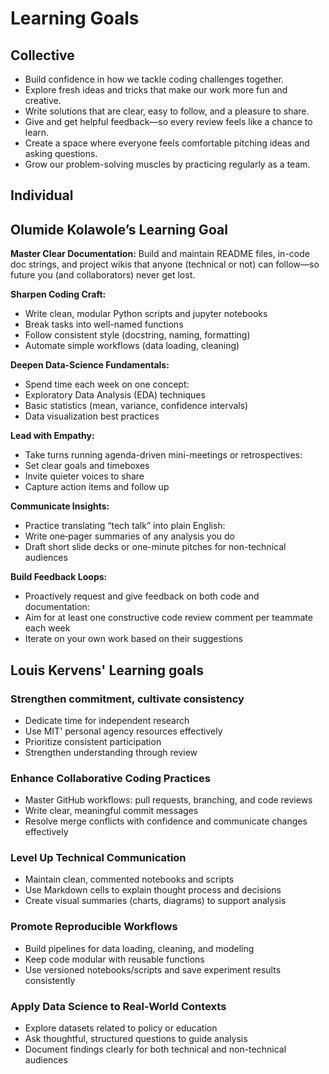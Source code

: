 # Learning Goals

## Collective

- Build confidence in how we tackle coding challenges together.
- Explore fresh ideas and tricks that make our work more fun and creative.
- Write solutions that are clear, easy to follow, and a pleasure to share.
- Give and get helpful feedback—so every review feels like a chance to learn.
- Create a space where everyone feels comfortable pitching ideas and asking questions.
- Grow our problem-solving muscles by practicing regularly as a team.

## Individual

## Olumide Kolawole’s Learning Goal

**Master Clear Documentation:**
Build and maintain README files, in-code doc strings, and project wikis that
anyone (technical or not) can follow—so future you (and collaborators)
never get lost.

**Sharpen Coding Craft:**

- Write clean, modular Python scripts and jupyter notebooks
- Break tasks into well-named functions
- Follow consistent style (docstring, naming, formatting)
- Automate simple workflows (data loading, cleaning)

**Deepen Data-Science Fundamentals:**

- Spend time each week on one concept:
- Exploratory Data Analysis (EDA) techniques
- Basic statistics (mean, variance, confidence intervals)
- Data visualization best practices

**Lead with Empathy:**

- Take turns running agenda-driven mini-meetings or retrospectives:
- Set clear goals and timeboxes
- Invite quieter voices to share
- Capture action items and follow up

**Communicate Insights:**

- Practice translating “tech talk” into plain English:
- Write one‐pager summaries of any analysis you do
- Draft short slide decks or one-minute pitches for non-technical audiences

**Build Feedback Loops:**

- Proactively request and give feedback on both code and documentation:
- Aim for at least one constructive code review comment per teammate each week
- Iterate on your own work based on their suggestions

## Louis Kervens' Learning goals

### Strengthen commitment, cultivate consistency

- Dedicate time for independent research
- Use MIT' personal agency resources effectively
- Prioritize consistent participation
- Strengthen understanding through review

### Enhance Collaborative Coding Practices

- Master GitHub workflows: pull requests, branching, and code reviews  
- Write clear, meaningful commit messages  
- Resolve merge conflicts with confidence and communicate changes effectively  

### Level Up Technical Communication

- Maintain clean, commented notebooks and scripts  
- Use Markdown cells to explain thought process and decisions  
- Create visual summaries (charts, diagrams) to support analysis  

### Promote Reproducible Workflows

- Build pipelines for data loading, cleaning, and modeling  
- Keep code modular with reusable functions  
- Use versioned notebooks/scripts and save experiment results consistently  

### Apply Data Science to Real-World Contexts

- Explore datasets related to policy or education  
- Ask thoughtful, structured questions to guide analysis  
- Document findings clearly for both technical and non-technical audiences
